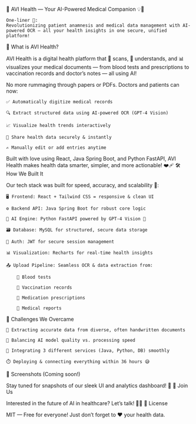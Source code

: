 🏥 AVI Health — Your AI-Powered Medical Companion 💡🧠

    One-liner 💬:
    Revolutionizing patient anamnesis and medical data management with AI-powered OCR — all your health insights in one secure, unified platform!

🚀 What is AVI Health?

AVI Health is a digital health platform that 📸 scans, 🧠 understands, and 📊 visualizes your medical documents — from blood tests and prescriptions to vaccination records and doctor’s notes — all using AI!

No more rummaging through papers or PDFs. Doctors and patients can now:

    ✅ Automatically digitize medical records

    🔍 Extract structured data using AI-powered OCR (GPT-4 Vision)

    📈 Visualize health trends interactively

    🔗 Share health data securely & instantly

    ✍️ Manually edit or add entries anytime

Built with love using React, Java Spring Boot, and Python FastAPI, AVI Health makes health data smarter, simpler, and more actionable! ❤️‍🩹
🛠️ How We Built It

Our tech stack was built for speed, accuracy, and scalability 🚀:

    🖥️ Frontend: React + Tailwind CSS = responsive & clean UI

    ⚙️ Backend API: Java Spring Boot for robust core logic

    🧬 AI Engine: Python FastAPI powered by GPT-4 Vision 🧠

    🗃️ Database: MySQL for structured, secure data storage

    🔐 Auth: JWT for secure session management

    📊 Visualization: Recharts for real-time health insights

    📤 Upload Pipeline: Seamless OCR & data extraction from:

        🧪 Blood tests

        💉 Vaccination records

        💊 Medication prescriptions

        📄 Medical reports

🧗 Challenges We Overcame

    📝 Extracting accurate data from diverse, often handwritten documents

    🧠 Balancing AI model quality vs. processing speed

    🔌 Integrating 3 different services (Java, Python, DB) smoothly

    ⏱️ Deploying & connecting everything within 36 hours 😅

📸 Screenshots (Coming soon!)

Stay tuned for snapshots of our sleek UI and analytics dashboard! 👀
🤝 Join Us

Interested in the future of AI in healthcare?
Let’s talk! 💬💡
📄 License

MIT — Free for everyone! Just don’t forget to ❤️ your health data.
